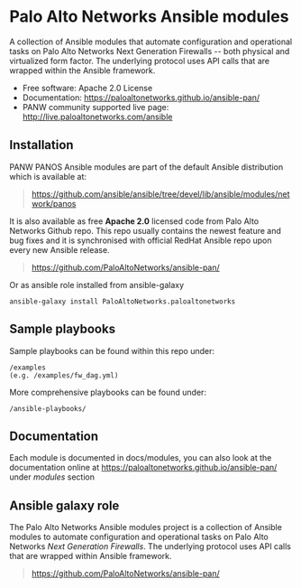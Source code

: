 # Palo Alto Networks Ansible modules

A collection of Ansible modules that automate configuration and
operational tasks on Palo Alto Networks Next Generation Firewalls --
both physical and virtualized form factor. The underlying protocol uses
API calls that are wrapped within the Ansible framework.

-   Free software: Apache 2.0 License
-   Documentation:
    <https://paloaltonetworks.github.io/ansible-pan/>
-   PANW community supported live page:
    <http://live.paloaltonetworks.com/ansible>

## Installation

PANW PANOS Ansible modules are part of the default Ansible distribution
which is available at:

> <https://github.com/ansible/ansible/tree/devel/lib/ansible/modules/network/panos>

It is also available as free **Apache 2.0** licensed code from Palo Alto
Networks Github repo. This repo usually contains the newest feature and
bug fixes and it is synchronised with official RedHat Ansible repo upon
every new Ansible release.

> <https://github.com/PaloAltoNetworks/ansible-pan/>

Or as ansible role installed from ansible-galaxy

    ansible-galaxy install PaloAltoNetworks.paloaltonetworks

## Sample playbooks

Sample playbooks can be found within this repo under:

    /examples
    (e.g. /examples/fw_dag.yml)

More comprehensive playbooks can be found under:

    /ansible-playbooks/

## Documentation

Each module is documented in docs/modules, you can also look at the
documentation online at
<https://paloaltonetworks.github.io/ansible-pan/> under *modules* section

## Ansible galaxy role

The Palo Alto Networks Ansible modules project is a collection of Ansible modules to automate configuration and
operational tasks on Palo Alto Networks *Next Generation Firewalls*. The underlying protocol uses API calls that are wrapped within Ansible framework.

> <https://github.com/PaloAltoNetworks/ansible-pan/>
